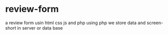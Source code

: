 # review-form
a review form usin html css js and php 
using php we store data and screen-short in server or data base
